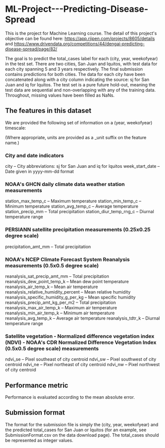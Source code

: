 # ML-Project---Predicting-Disease-Spread
This is the project for Machine Learning course. The detail of this project's objective can be found here: https://app.riipen.com/projects/8605/details and https://www.drivendata.org/competitions/44/dengai-predicting-disease-spread/page/82/

The goal is to predict the total_cases label for each (city, year, weekofyear) in the test set. There are two cities, San Juan and Iquitos, with test data for each city spanning 5 and 3 years respectively. The final submission contains predictions for both cities. The data for each city have been concatenated along with a city column indicating the source: sj for San Juan and iq for Iquitos. The test set is a pure future hold-out, meaning the test data are sequential and non-overlapping with any of the training data. Throughout, missing values have been filled as NaNs.

## The features in this dataset
We are provided the following set of information on a (year, weekofyear) timescale:

(Where appropriate, units are provided as a _unit suffix on the feature name.)

### City and date indicators
city – City abbreviations: sj for San Juan and iq for Iquitos
week_start_date – Date given in yyyy-mm-dd format

### NOAA's GHCN daily climate data weather station measurements
station_max_temp_c – Maximum temperature
station_min_temp_c – Minimum temperature
station_avg_temp_c – Average temperature
station_precip_mm – Total precipitation
station_diur_temp_rng_c – Diurnal temperature range

### PERSIANN satellite precipitation measurements (0.25x0.25 degree scale)
precipitation_amt_mm – Total precipitation

### NOAA's NCEP Climate Forecast System Reanalysis measurements (0.5x0.5 degree scale)
reanalysis_sat_precip_amt_mm – Total precipitation
reanalysis_dew_point_temp_k – Mean dew point temperature
reanalysis_air_temp_k – Mean air temperature
reanalysis_relative_humidity_percent – Mean relative humidity
reanalysis_specific_humidity_g_per_kg – Mean specific humidity
reanalysis_precip_amt_kg_per_m2 – Total precipitation
reanalysis_max_air_temp_k – Maximum air temperature
reanalysis_min_air_temp_k – Minimum air temperature
reanalysis_avg_temp_k – Average air temperature
reanalysis_tdtr_k – Diurnal temperature range

### Satellite vegetation - Normalized difference vegetation index (NDVI) - NOAA's CDR Normalized Difference Vegetation Index (0.5x0.5 degree scale) measurements
ndvi_se – Pixel southeast of city centroid
ndvi_sw – Pixel southwest of city centroid
ndvi_ne – Pixel northeast of city centroid
ndvi_nw – Pixel northwest of city centroid


## Performance metric
Performance is evaluated according to the mean absolute error.


## Submission format
The format for the submission file is simply the (city, year, weekofyear) and the predicted total_cases for San Juan or Iquitos (for an example, see SubmissionFormat.csv on the data download page). The total_cases should be represented as integer values.
